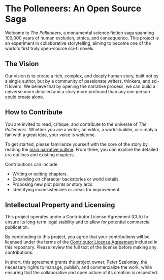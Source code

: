 # The Polleneers: An Open Source Saga

Welcome to *The Polleneers*, a monumental science fiction saga spanning 100,000 years of human evolution, ethics, and consequence. This project is an experiment in collaborative storytelling, aiming to become one of the world's first truly open-source sci-fi novels.

## The Vision

Our vision is to create a rich, complex, and deeply human story, built not by a single author, but by a community of passionate writers, thinkers, and sci-fi lovers. We believe that by opening the narrative process, we can build a universe more detailed and a story more profound than any one person could create alone.

## How to Contribute

You are invited to read, critique, and contribute to the universe of *The Polleneers*. Whether you are a writer, an editor, a world-builder, or simply a fan with a great idea, your voice is welcome.

To get started, please familiarize yourself with the core of the story by reading the [main narrative outline](./outline.md). From there, you can explore the detailed era outlines and existing chapters.

Contributions can include:
- Writing or editing chapters.
- Expanding on character backstories or world details.
- Proposing new plot points or story arcs.
- Identifying inconsistencies or areas for improvement.

## Intellectual Property and Licensing

This project operates under a Contributor License Agreement (CLA) to ensure its long-term legal stability and to allow for potential commercial publication.

By contributing to this project, you agree that your contributions will be licensed under the terms of the [Contributor License Agreement](./LICENSE) included in this repository. Please review the full text of the license before making any contributions.

In short, this agreement grants the project owner, Peter Szalontay, the necessary rights to manage, publish, and commercialize the work, while ensuring that the collaborative and open nature of its creation is respected.

